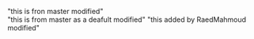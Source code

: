 "this is fron master modified"  
"this is from master as a deafult modified"
"this added by RaedMahmoud modified"
